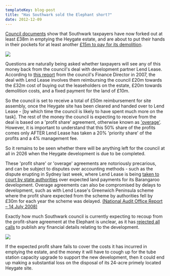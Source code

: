```yaml
---
templateKey: blog-post
title: "Has Southwark sold the Elephant short?"
date: 2012-12-09
---
```

[Council documents](http://moderngov.southwark.gov.uk/documents/b4142/Supplemental%201%20Tuesday%2030-Nov-2010%2019.00%20Regeneration%20and%20Leisure%20Scrutiny%20Sub-Committee.pdf?T=9) show that Southwark taxpayers have now forked out at least £38m in emptying the Heygate estate, and are about to put their hands in their pockets for at least another [£15m to pay for its demolition](http://betterelephant.github.io/images/SNJuly2012.jpg).

![](http://medias.photodeck.com/32bd6aaa-7703-11e3-9b6b-89e177771d9e/JasonHawkes-8606_medium.jpg)

Questions are naturally being asked whether taxpayers will see any of this money back from the council's deal with development partner Lend Lease. According to [this report](http://betterelephant.github.com/images/Appendix_8.pdf) from the council's Finance Director in 2007, the deal with Lend Lease involves them reimbursing the council £20m towards the £32m cost of buying out the leaseholders on the estate, £20m towards demolition costs, and a fixed payment for the land of £10m. 

So the council is set to receive a total of £50m reimbursement for site assembly, once the Heygate site has been cleared and handed over to Lend Lease - [by which time the council is likely to have spent much more on the task]. The rest of the money the council is expecting to receive from the deal is based on a 'profit share' agreement, otherwise known as ['overage'](http://en.wikipedia.org/wiki/Land-sale_overage). However, it is important to understand that this 50% share of the profits comes only AFTER Lend Lease has taken a 20% 'priority share' of the profits and a 4% management fee.

So it remains to be seen whether there will be anything left for the council at all in 2026 when the Heygate development is due to be completed.

These 'profit share' or 'overage' agreements are notoriously precarious, and can be subject to disputes over accounting methods - such as the dispute erupting in Sydney last week, where Lend Lease is being [taken to court by state authorities](http://www.smh.com.au/nsw/valuation-dispute-poses-threat-to-1b-return-from-barangaroo-20121206-2ay9e.html) over expected land payments for its Barangaroo development. Overage agreements can also be compromised by delays to development, such as with Lend Lease's Greenwich Peninsula scheme where the profit share expected from the scheme by authorities fell by £30m for each year the scheme was delayed. [(National Audit Office Report – 14 July 2008)](http://www.nao.org.uk/publications/0708/greenwich_peninsula.aspx)

Exactly how much Southwark council is currently expecting to recoup from the profit-share agreement at the Elephant is unclear, as it has [rejected all calls](/2012-07-03-its-all-about-financial-viability/) to publish any financial details relating to the development.

![](http://crappistmartin.github.io/images/viabilityminutes.png)

If the expected profit share fails to cover the costs it has incurred in emptying the estate, and the money it will have to cough up for the tube station capacity upgrade to support the new development, then it could end up making a substantial loss on the disposal of its 24-acre primely located Heygate site.  
